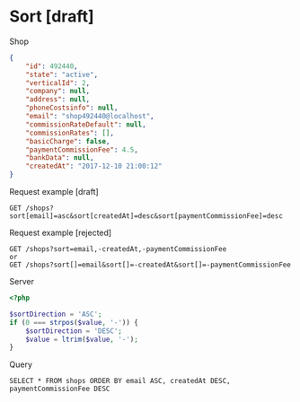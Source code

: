 # Sort [draft]

Shop
```json
{
    "id": 492440,
    "state": "active",
    "verticalId": 2,
    "company": null,
    "address": null,
    "phoneCostsinfo": null,
    "email": "shop492440@localhost",
    "commissionRateDefault": null,
    "commissionRates": [],
    "basicCharge": false,
    "paymentCommissionFee": 4.5,
    "bankData": null,
    "createdAt": "2017-12-10 21:00:12"
}
```

Request example [draft]
```
GET /shops?sort[email]=asc&sort[createdAt]=desc&sort[paymentCommissionFee]=desc
```

Request example [rejected]
```
GET /shops?sort=email,-createdAt,-paymentCommissionFee
or
GET /shops?sort[]=email&sort[]=-createdAt&sort[]=-paymentCommissionFee
```

Server
```php
<?php

$sortDirection = 'ASC';
if (0 === strpos($value, '-')) {
    $sortDirection = 'DESC';
    $value = ltrim($value, '-');
}
```

Query
```mysql
SELECT * FROM shops ORDER BY email ASC, createdAt DESC, paymentCommissionFee DESC
```
